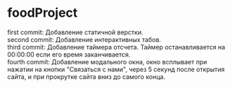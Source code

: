 # foodProject

first commit: Добавление статичной верстки. <br/>
second commit: Добавление интерактивных табов.<br/>
third commit: Добавление таймера отсчета. Таймер останавливается на 00:00:00 если его время заканчивается. <br/>
fourth commit: Добавление модального окна, окно всплывает при нажатии на кнопки "Связаться с нами", через 5 секунд после открытия сайта, и при прокрутке сайта вниз до самого конца. <br/>
 
